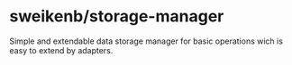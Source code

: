 # sweikenb/storage-manager

Simple and extendable data storage manager for basic operations wich is easy to extend by adapters.
